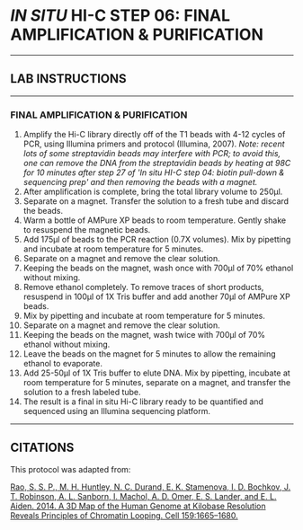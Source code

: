 # _IN SITU_ HI-C STEP 06: FINAL AMPLIFICATION & PURIFICATION
---
## LAB INSTRUCTIONS
---
### FINAL AMPLIFICATION & PURIFICATION
1) Amplify the Hi-C library directly off of the T1 beads with 4-12 cycles of PCR, using Illumina primers and protocol (Illumina, 2007). 
_Note: recent lots of some streptavidin beads may interfere with PCR; to avoid this, one can remove the DNA from the streptavidin beads by heating at 98C for 10 minutes after step 27 of 'In situ HI-C step 04: biotin pull-down & sequencing prep' and then removing the beads with a magnet._
2) After amplification is complete, bring the total library volume to 250μl.
3) Separate on a magnet. Transfer the solution to a fresh tube and discard the beads.
4) Warm a bottle of AMPure XP beads to room temperature. Gently shake to resuspend the magnetic beads.
5) Add 175μl of beads to the PCR reaction (0.7X volumes). Mix by pipetting and incubate at room temperature for 5 minutes.
6) Separate on a magnet and remove the clear solution.
7) Keeping the beads on the magnet, wash once with 700μl of 70% ethanol without mixing.
8) Remove ethanol completely. To remove traces of short products, resuspend in 100μl of 1X Tris buffer and add another 70μl of AMPure XP beads. 
9) Mix by pipetting and incubate at room temperature for 5 minutes.
10) Separate on a magnet and remove the clear solution.
11) Keeping the beads on the magnet, wash twice with 700μl of 70% ethanol without mixing.
12) Leave the beads on the magnet for 5 minutes to allow the remaining ethanol to evaporate.
13) Add 25-50μl of 1X Tris buffer to elute DNA. Mix by pipetting, incubate at room temperature for 5 minutes, separate on a magnet, and transfer the solution to a fresh labeled tube. 
14) The result is a final in situ Hi-C library ready to be quantified and sequenced using an Illumina sequencing platform.
---
## CITATIONS

This protocol was adapted from:

[Rao, S. S. P., M. H. Huntley, N. C. Durand, E. K. Stamenova, I. D. Bochkov, J. T. Robinson, A. L. Sanborn, I. Machol, A. D. Omer, E. S. Lander, and E. L. Aiden. 2014. A 3D Map of the Human Genome at Kilobase Resolution Reveals Principles of Chromatin Looping. Cell 159:1665–1680.](https://www.sciencedirect.com/science/article/pii/S0092867414014974)


